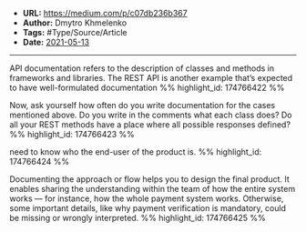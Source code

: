 - **URL:** https://medium.com/p/c07db236b367
- **Author:** Dmytro Khmelenko
- **Tags:** #Type/Source/Article
- **Date:** [2021-05-13](../_daily/2021-05-13.md)
---

API documentation refers to the description of classes and methods in frameworks and libraries. The REST API is another example that’s expected to have well-formulated documentation %% highlight_id: 174766422 %%


Now, ask yourself how often do you write documentation for the cases mentioned above. Do you write in the comments what each class does? Do all your REST methods have a place where all possible responses defined? %% highlight_id: 174766423 %%


need to know who the end-user of the product is. %% highlight_id: 174766424 %%


Documenting the approach or flow helps you to design the final product. It enables sharing the understanding within the team of how the entire system works — for instance, how the whole payment system works. Otherwise, some important details, like why payment verification is mandatory, could be missing or wrongly interpreted. %% highlight_id: 174766425 %%


